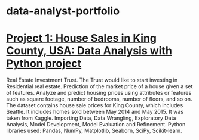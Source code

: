 # data-analyst-portfolio

# [Project 1: House Sales in King County, USA: Data Analysis with Python project](https://github.com/jahnavipotu/data-analyst-portfolio/blob/main/PythonDataAnalysisProject%20(1).ipynb)
Real Estate Investment Trust. The Trust would like to start investing in Residential real estate. Prediction of the market price of a house given a set of features. Analyze and predict housing prices using attributes or features such as square footage, number of bedrooms, number of floors, and so on. The dataset contains house sale prices for King County, which includes Seattle. It includes homes sold between May 2014 and May 2015. It was taken from Kaggle. 
Importing Data, Data Wrangling, Exploratory Data Analysis, Model Development, Model Evaluation and Refinement.
Python libraries used: Pandas, NumPy, Matplotlib, Seaborn, SciPy, Scikit-learn.
